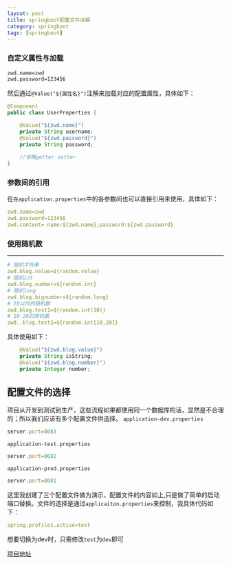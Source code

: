 ```yaml
---
layout: post
title: springboot配置文件详解
category: springboot
tags: [springboot]
---
```

### 自定义属性与加载

``` xml
zwd.name=zwd
zwd.password=123456
```
然后通过`@Value("${属性名}")`注解来加载对应的配置属性，具体如下：
``` java
@Component
public class UserProperties {

    @Value("${zwd.name}")
    private String username;
    @Value("${zwd.password}")
    private String password;
    
    //省略getter setter
}
```

### 参数间的引用

在`在application.properties`中的各参数间也可以直接引用来使用，具体如下：
``` YAML
zwd.name=zwd
zwd.password=123456
zwd.content= name:${zwd.name},password:${zwd.password}
```

### 使用随机数
--------

``` YAML
# 随机字符串
zwd.blog.value=${random.value}
# 随机int
zwd.blog.number=${random.int}
# 随机long
zwd.blog.bignumber=${random.long}
# 10以内的随机数
zwd.blog.test1=${random.int(10)}
# 10-20的随机数
zwd..blog.test2=${random.int[10,20]}

```
具体使用如下：
``` java
    @Value("${zwd.blog.value}")
    private String isString;
    @Value("${zwd.blog.number}")
    private Integer number;
```
## 配置文件的选择
项目从开发到测试到生产，这些流程如果都使用同一个数据库的话，显然是不合理的；所以我们应该有多个配置文件供选择。
`application-dev.properties`
``` js
server.port=8083
```
`application-test.properties`
``` js
server.port=8082
```
`application-prod.properties`
``` js
server.port=8081
```
这里我创建了三个配置文件做为演示，配置文件的内容如上,只是做了简单的启动端口替换。文件的选择是通过`applicaiton.properties`来控制，我具体代码如下：
``` yml
spring.profiles.active=test
```
想要切换为dev时，只需修改`test`为`dev`即可

[项目地址](https://github.com/despairyoke/spring-boot-examples/tree/master/springboot-property-example)
